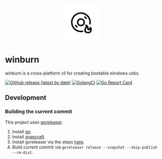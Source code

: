 <p align="center">
<img src="img/logo.svg" width="125" alt="winburn logo">
</p>

# winburn

winburn is a cross-platform cli for creating bootable windows usbs.

[![GitHub release (latest by date)][release-img]][release]
[![GolangCI][golangci-lint-img]][golangci-lint]
[![Go Report Card][report-card-img]][report-card]

## Development

### Building the current commit

This project uses [goreleaser](https://github.com/goreleaser/goreleaser/).

 1) Install [go](https://golang.org/doc/install).
 2) Install [snapcraft](https://snapcraft.io/docs/installing-snapcraft).
 3) Install goreleaser via the steps [here](https://goreleaser.com/install/).
 4) Build current commit via `goreleaser release --snapshot --skip-publish --rm-dist`.

[release-img]: https://img.shields.io/github/v/release/fcjr/winburn
[release]: https://github.com/fcjr/winburn/releases
[golangci-lint-img]: https://github.com/fcjr/winburn/workflows/lint/badge.svg
[golangci-lint]: https://github.com/fcjr/winburn/actions?query=workflow%3Alint
[report-card-img]: https://goreportcard.com/badge/github.com/fcjr/winburn
[report-card]: https://goreportcard.com/report/github.com/fcjr/winburn